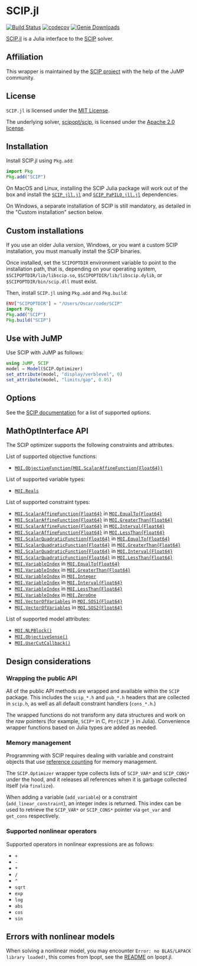 # SCIP.jl

[![Build Status](https://github.com/scipopt/SCIP.jl/workflows/CI/badge.svg?branch=master)](https://github.com/scipopt/SCIP.jl/actions?query=workflow%3ACI)
[![codecov](https://codecov.io/gh/scipopt/SCIP.jl/branch/master/graph/badge.svg)](https://codecov.io/gh/scipopt/SCIP.jl)
[![Genie Downloads](https://shields.io/endpoint?url=https://pkgs.genieframework.com/api/v1/badge/SCIP)](https://pkgs.genieframework.com?packages=SCIP)

[SCIP.jl](https://github.com/scipopt/SCIP.jl) is a Julia interface to the
[SCIP](https://scipopt.org) solver.

## Affiliation

This wrapper is maintained by the [SCIP project](https://www.scipopt.org/) with
the help of the JuMP community.

## License

`SCIP.jl` is licensed under the [MIT License](https://github.com/scipopt/SCIP.jl/blob/master/LICENSE).

The underlying solver, [scipopt/scip](https://github.com/scipopt/scip), is
licensed under the [Apache 2.0 license](https://github.com/scipopt/scip/blob/master/LICENSE).

## Installation

Install SCIP.jl using `Pkg.add`:
```julia
import Pkg
Pkg.add("SCIP")
```

On MacOS and Linux, installing the SCIP Julia package will work out of the box
and install the [`SCIP_jll.jl`](https://github.com/JuliaBinaryWrappers/SCIP_jll.jl) and
[`SCIP_PaPILO_jll.jl`](https://github.com/JuliaBinaryWrappers/SCIP_PaPILO_jll.jl)
dependencies.

On Windows, a separate installation of SCIP is still mandatory, as detailed in
the "Custom installation" section below.

## Custom installations

If you use an older Julia version, Windows, or you want a custom SCIP
installation, you must manually install the SCIP binaries.

Once installed, set the `SCIPOPTDIR` environment variable to point to the
installation path, that is, depending on your operating system,
`$SCIPOPTDIR/lib/libscip.so`, `$SCIPOPTDIR/lib/libscip.dylib`, or
`$SCIPOPTDIR/bin/scip.dll` must exist.

Then, install `SCIP.jl` using `Pkg.add` and `Pkg.build`:
```julia
ENV["SCIPOPTDIR"] = "/Users/Oscar/code/SCIP"
import Pkg
Pkg.add("SCIP")
Pkg.build("SCIP")
```

## Use with JuMP

Use SCIP with JuMP as follows:

```julia
using JuMP, SCIP
model = Model(SCIP.Optimizer)
set_attribute(model, "display/verblevel", 0)
set_attribute(model, "limits/gap", 0.05)
```

## Options

See the [SCIP documentation](https://scip.zib.de/doc-8.0.0/html/PARAMETERS.php)
for a list of supported options.

## MathOptInterface API

The SCIP optimizer supports the following constraints and attributes.

List of supported objective functions:

 * [`MOI.ObjectiveFunction{MOI.ScalarAffineFunction{Float64}}`](@ref)

List of supported variable types:

 * [`MOI.Reals`](@ref)

List of supported constraint types:

 * [`MOI.ScalarAffineFunction{Float64}`](@ref) in [`MOI.EqualTo{Float64}`](@ref)
 * [`MOI.ScalarAffineFunction{Float64}`](@ref) in [`MOI.GreaterThan{Float64}`](@ref)
 * [`MOI.ScalarAffineFunction{Float64}`](@ref) in [`MOI.Interval{Float64}`](@ref)
 * [`MOI.ScalarAffineFunction{Float64}`](@ref) in [`MOI.LessThan{Float64}`](@ref)
 * [`MOI.ScalarQuadraticFunction{Float64}`](@ref) in [`MOI.EqualTo{Float64}`](@ref)
 * [`MOI.ScalarQuadraticFunction{Float64}`](@ref) in [`MOI.GreaterThan{Float64}`](@ref)
 * [`MOI.ScalarQuadraticFunction{Float64}`](@ref) in [`MOI.Interval{Float64}`](@ref)
 * [`MOI.ScalarQuadraticFunction{Float64}`](@ref) in [`MOI.LessThan{Float64}`](@ref)
 * [`MOI.VariableIndex`](@ref) in [`MOI.EqualTo{Float64}`](@ref)
 * [`MOI.VariableIndex`](@ref) in [`MOI.GreaterThan{Float64}`](@ref)
 * [`MOI.VariableIndex`](@ref) in [`MOI.Integer`](@ref)
 * [`MOI.VariableIndex`](@ref) in [`MOI.Interval{Float64}`](@ref)
 * [`MOI.VariableIndex`](@ref) in [`MOI.LessThan{Float64}`](@ref)
 * [`MOI.VariableIndex`](@ref) in [`MOI.ZeroOne`](@ref)
 * [`MOI.VectorOfVariables`](@ref) in [`MOI.SOS1{Float64}`](@ref)
 * [`MOI.VectorOfVariables`](@ref) in [`MOI.SOS2{Float64}`](@ref)

List of supported model attributes:

 * [`MOI.NLPBlock()`](@ref)
 * [`MOI.ObjectiveSense()`](@ref)
 * [`MOI.UserCutCallback()`](@ref)

## Design considerations

### Wrapping the public API

All of the public API methods are wrapped and available within the `SCIP`
package. This includes the `scip_*.h` and `pub_*.h` headers that are collected
in `scip.h`, as well as all default constraint handlers (`cons_*.h`.) 

The wrapped functions do not transform any data structures and work on the *raw*
pointers (for example, `SCIP*` in C, `Ptr{SCIP_}` in Julia). Convenience wrapper
functions based on Julia types are added as needed.

### Memory management

Programming with SCIP requires dealing with variable and constraint objects that
use [reference counting](https://scip.zib.de/doc-8.0.0/html/OBJ.php) for memory
management.

The `SCIP.Optimizer` wrapper type collects lists of `SCIP_VAR*` and `SCIP_CONS*`
under the hood, and it releases all references when it is garbage collected
itself (via `finalize`).

When adding a variable (`add_variable`) or a constraint (`add_linear_constraint`),
an integer index is returned. This index can be used to retrieve the `SCIP_VAR*`
or `SCIP_CONS*` pointer via `get_var` and `get_cons` respectively.

### Supported nonlinear operators

Supported operators in nonlinear expressions are as follows:

 * `+`
 * `-`
 * `*`
 * `/`
 * `^`
 * `sqrt`
 * `exp`
 * `log`
 * `abs`
 * `cos`
 * `sin`

## Errors with nonlinear models

When solving a nonlinear model, you may encounter `Error: no BLAS/LAPACK library loaded!`,
this comes from Ipopt, see the [README](https://github.com/jump-dev/Ipopt.jl/#julia-17)
on Ipopt.jl.
